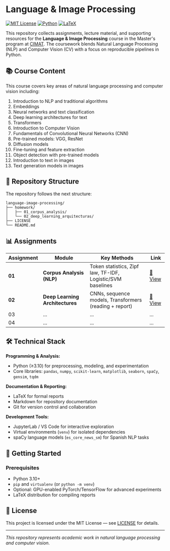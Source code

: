 # Language & Image Processing

[![MIT License](https://img.shields.io/badge/License-MIT-blue.svg)](LICENSE)
[![Python](https://img.shields.io/badge/Python-3.10%2B-3776AB.svg?logo=python&logoColor=white)](https://www.python.org/)
[![LaTeX](https://img.shields.io/badge/LaTeX-008080?logo=latex&logoColor=white)](https://www.latex-project.org/)

This repository collects assignments, lecture material, and supporting resources for the **Language & Image Processing** course in the Master's program at [CIMAT](https://www.cimat.mx/). The coursework blends Natural Language Processing (NLP) and Computer Vision (CV) with a focus on reproducible pipelines in Python.

## 📚 Course Content

This course covers key areas of natural language processing and computer vision including:

1. Introduction to NLP and traditional algorithms
2. Embeddings
3. Neural networks and text classification
4. Deep learning architectures for text
5. Transformers
6. Introduction to Computer Vision
7. Fundamentals of Convolutional Neural Networks (CNN)
8. Pre-trained models: VGG, ResNet
9. Diffusion models
10. Fine-tuning and feature extraction
11. Object detection with pre-trained models
12. Introduction to text in images
13. Text generation models in images

## 📁 Repository Structure

The repository follows the next structure:

```
language-image-processing/
├── homework/
│   ├── 01_corpus_analysis/
│   └── 02_deep_learning_arquitecturas/
├── LICENSE
└── README.md
```

## 📊 Assignments

| Assignment | Module | Key Methods | Link |
|------------|--------|-------------|------|
| **01** | **Corpus Analysis (NLP)** | Token statistics, Zipf law, TF-IDF, Logistic/SVM baselines | [📂 View](./homework/01_corpus_analysis/) |
| **02** | **Deep Learning Architectures** | CNNs, sequence models, Transformers (reading + report) | [📂 View](./homework/02_deep_learning_arquitecturas/) |
| 03 | ... | ... | ... |
| 04 | ... | ... | ... |

## 🛠 Technical Stack

**Programming & Analysis:**
- Python (≥3.10) for preprocessing, modeling, and experimentation
- Core libraries: `pandas`, `numpy`, `scikit-learn`, `matplotlib`, `seaborn`, `spaCy`, `gensim`, `tqdm`

**Documentation & Reporting:**
- LaTeX for formal reports
- Markdown for repository documentation
- Git for version control and collaboration

**Development Tools:**
- JupyterLab / VS Code for interactive exploration
- Virtual environments (`venv`) for isolated dependencies
- spaCy language models (`es_core_news_sm`) for Spanish NLP tasks

## 🚀 Getting Started

### Prerequisites
- Python 3.10+
- `pip` and `virtualenv` (or `python -m venv`)
- Optional: GPU-enabled PyTorch/TensorFlow for advanced experiments
- LaTeX distribution for compiling reports

## 📄 License

This project is licensed under the MIT License — see [LICENSE](LICENSE) for details.

---

*This repository represents academic work in natural language processing and computer vision.*
